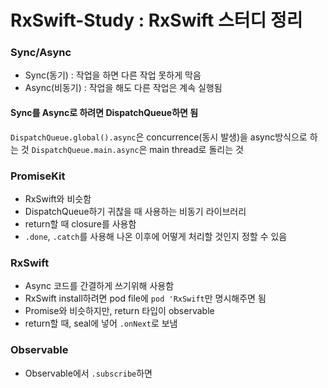 # RxSwift-Study : RxSwift 스터디 정리

### Sync/Async

- Sync(동기) : 작업을 하면 다른 작업 못하게 막음
- Async(비동기) : 작업을 해도 다른 작업은 계속 실행됨

#### Sync를 Async로 하려면 DispatchQueue하면 됨

`DispatchQueue.global().async`은 concurrence(동시 발생)을 async방식으로 하는 것
`DispatchQueue.main.async`은 main thread로 돌리는 것

### PromiseKit

- RxSwift와 비슷함
- DispatchQueue하기 귀찮을 때 사용하는 비동기 라이브러리
- return할 때 closure를 사용함
- `.done`, `.catch`를 사용해 나온 이후에 어떻게 처리할 것인지 정할 수 있음

### RxSwift

- Async 코드를 간결하게 쓰기위해 사용함
- RxSwift install하려면 pod file에 `pod 'RxSwift`만 명시해주면 됨
- Promise와 비슷하지만, return 타입이 observable
- return할 때, seal에 넣어 `.onNext`로 보냄

### Observable

- Observable에서 `.subscribe`하면 
